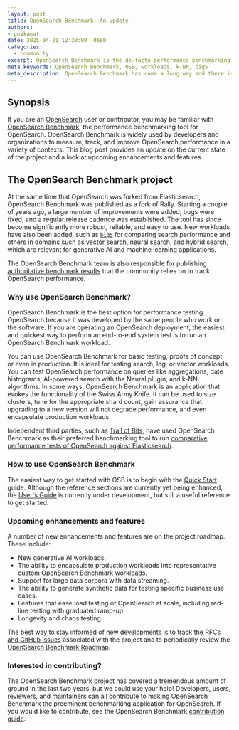 ```yaml
---
layout: post
title: OpenSearch Benchmark: An update
authors:
- govkamat
date: 2025-04-21 12:30:00 -0600
categories:
  - community
excerpt: OpenSearch Benchmark is the de-facto performance benchmarking tool for OpenSearch.
meta_keywords: OpenSearch Benchmark, OSB, workloads, k-NN, big5
meta_description: OpenSearch Benchmark has come a long way and there is so much more ahead.
---
```



## Synopsis

If you are an [OpenSearch](https://opensearch.org/) user or contributor, you may be familiar with [OpenSearch Benchmark](https://opensearch.org/docs/latest/benchmark/), the performance benchmarking tool for OpenSearch. OpenSearch Benchmark is widely used by developers and organizations to measure, track, and improve OpenSearch performance in a variety of contexts. This blog post provides an update on the current state of the project and a look at upcoming enhancements and features.


## The OpenSearch Benchmark project

At the same time that OpenSearch was forked from Elasticsearch, OpenSearch Benchmark was published as a fork of Rally. Starting a couple of years ago, a large number of improvements were added, bugs were fixed, and a regular release cadence was established. The tool has since become significantly more robust, reliable, and easy to use. New workloads have also been added, such as [`big5`](https://github.com/opensearch-project/opensearch-benchmark-workloads/tree/main/big5) for comparing search performance and others in domains such as [vector search](https://github.com/opensearch-project/opensearch-benchmark-workloads/tree/main/vectorsearch), [neural search](https://github.com/opensearch-project/opensearch-benchmark-workloads/tree/main/neural_search), and hybrid search, which are relevant for generative AI and machine learning applications.

The OpenSearch Benchmark team is also responsible for publishing [authoritative benchmark results](https://benchmarks.opensearch.org) that the community relies on to track OpenSearch performance.


### Why use OpenSearch Benchmark?

OpenSearch Benchmark is the best option for performance testing OpenSearch because it was developed by the same people who work on the software. If you are operating an OpenSearch deployment, the easiest and quickest way to perform an end-to-end system test is to run an OpenSearch Benchmark workload.

You can use OpenSearch Benchmark for basic testing, proofs of concept, or even in production. It is ideal for testing search, log, or vector workloads. You can test OpenSearch performance on queries like aggregations, date histograms, AI-powered search with the Neural plugin, and k-NN algorithms. In some ways, OpenSearch Benchmark is an application that evokes the functionality of the Swiss Army Knife. It can be used to size clusters, tune for the appropriate shard count, gain assurance that upgrading to a new version will not degrade performance, and even encapsulate production workloads.

Independent third parties, such as [Trail of Bits](https://www.trailofbits.com/), have used OpenSearch Benchmark as their preferred benchmarking tool to run [comparative performance tests of OpenSearch against Elasticsearch](https://blog.trailofbits.com/2025/03/06/benchmarking-opensearch-and-elasticsearch/).


### How to use OpenSearch Benchmark

The easiest way to get started with OSB is to begin with the [Quick Start](https://docs.opensearch.org/docs/latest/benchmark/quickstart/) guide. Although the reference sections are currently yet being enhanced, the [User's Guide](https://docs.opensearch.org/docs/latest/benchmark/user-guide/index/) is currently under development, but still a useful reference to get started.

### Upcoming enhancements and features

A number of new enhancements and features are on the project roadmap. These include:

* New generative AI workloads.
* The ability to encapsulate production workloads into representative custom OpenSearch Benchmark workloads.
* Support for large data corpora with data streaming.
* The ability to generate synthetic data for testing specific business use cases.
* Features that ease load testing of OpenSearch at scale, including red-line testing with graduated ramp-up.
* Longevity and chaos testing.

The best way to stay informed of new developments is to track the [RFCs and GitHub issues](https://github.com/opensearch-project/opensearch-benchmark/issues) associated with the project and to periodically review the [OpenSearch Benchmark Roadmap](https://github.com/orgs/opensearch-project/projects/219).


### Interested in contributing?

The OpenSearch Benchmark project has covered a tremendous amount of ground in the last two years, but we could use your help! Developers, users, reviewers, and maintainers can all contribute to making OpenSearch Benchmark the preeminent benchmarking application for OpenSearch. If you would like to contribute, see the OpenSearch Benchmark [contribution guide](https://github.com/opensearch-project/opensearch-benchmark/blob/main/CONTRIBUTING.md).
